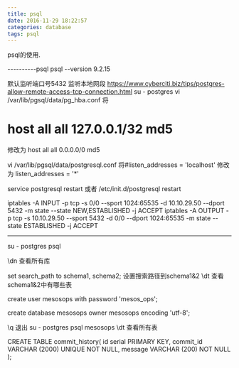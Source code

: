```yaml
---
title: psql
date: 2016-11-29 18:22:57
categories: database
tags: psql
---
```


psql的使用.

<!-- more -->




----------psql
psql --version
9.2.15

默认监听端口号5432
监听本地网段
https://www.cyberciti.biz/tips/postgres-allow-remote-access-tcp-connection.html
su - postgres
vi /var/lib/pgsql/data/pg_hba.conf
将
# host    all             all             127.0.0.1/32            md5
修改为
host    all             all              0.0.0.0/0           md5

vi /var/lib/pgsql/data/postgresql.conf
将#listen_addresses = 'localhost'
修改为
listen_addresses = '*'

service postgresql restart
或者
/etc/init.d/postgresql restart

iptables -A INPUT -p tcp -s 0/0 --sport 1024:65535 -d 10.10.29.50  --dport 5432 -m state --state NEW,ESTABLISHED -j ACCEPT
iptables -A OUTPUT -p tcp -s 10.10.29.50 --sport 5432 -d 0/0 --dport 1024:65535 -m state --state ESTABLISHED -j ACCEPT


----------------------------------------
su - postgres
psql

\dn 查看所有库

set search_path to schema1, schema2; 设置搜索路径到schema1&2
\dt 查看schema1&2中有哪些表 


create user mesosops with password 'mesos_ops';

create database mesosops owner mesosops encoding 'utf-8';


\q 退出
su - postgres
psql mesosops
\dt 查看所有表


CREATE TABLE commit_history(
 id serial PRIMARY KEY,
 commit_id VARCHAR (2000) UNIQUE NOT NULL,
 message VARCHAR (200) NOT NULL
);


